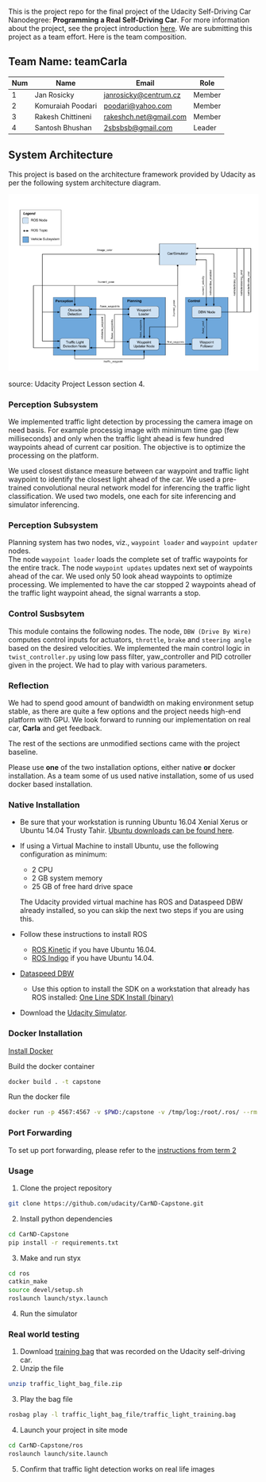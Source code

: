 This is the project repo for the final project of the Udacity Self-Driving Car Nanodegree: **Programming a Real Self-Driving Car**. For more information about the project, see the project introduction [here](https://classroom.udacity.com/nanodegrees/nd013/parts/6047fe34-d93c-4f50-8336-b70ef10cb4b2/modules/e1a23b06-329a-4684-a717-ad476f0d8dff/lessons/462c933d-9f24-42d3-8bdc-a08a5fc866e4/concepts/5ab4b122-83e6-436d-850f-9f4d26627fd9).
We are submitting this project as a team effort.  Here is the team composition.

[//]: # (Image References)
[image1]: ./architecture.jpg



## Team Name:  teamCarla

 
 | Num  | Name              | Email                  | Role   |
 |------|-------------------|------------------------|--------|
 | 1    | Jan Rosicky       | janrosicky@centrum.cz  | Member |
 | 2    | Komuraiah Poodari | poodari@yahoo.com      | Member |
 | 3    | Rakesh Chittineni | rakeshch.net@gmail.com | Member |
 | 4    | Santosh Bhushan   | 2sbsbsb@gmail.com      | Leader |
 
 
## System Architecture
This project is based on the architecture framework provided by Udacity as per the following system architecture diagram.

![alt text][image1]

source: Udacity Project Lesson section 4.

### Perception Subsystem
We implemented traffic light detection by processing the camera image on need basis.  For example processig image with minimum time gap (few milliseconds) and only when the traffic light ahead is few hundred waypoints ahead of current car position.
The objective is to optimize the processing on the platform.

We used closest distance measure between car waypoint and traffic light waypoint to identify the closest light ahead of the car. We used a pre-trained convolutional neural network model for inferencing the traffic light classification. We used two models, one each for site inferencing and simulator inferencing.

### Perception Subsystem
Planning system has two nodes, viz., `waypoint loader` and `waypoint updater` nodes.  
The node `waypoint loader` loads the complete set of traffic waypoints for the entire track.
The node `waypoint updates` updates next set of waypoints ahead of the car.  We used only 50 look ahead waypoints to optimize processing.
We implemented to have the car stopped 2 waypoints ahead of the traffic light waypoint ahead, the signal warrants a stop.

### Control Susbsytem
This module contains the following nodes.
The node, `DBW (Drive By Wire)` computes control inputs for actuators, `throttle`, `brake` and `steering angle` based on the desired velocities.
We implemented the main control logic in `twist_controller.py` using low pass filter, yaw_controller and PID cotroller given in the project. We had to play with various parameters.


### Reflection
We had to spend good amount of bandwidth on making environment setup stable, as there are quite a few options and the project needs high-end platform with GPU.  We look forward to running our implementation on real car, **Carla** and get feedback.

The rest of the sections are unmodified sections came with the project baseline.

Please use **one** of the two installation options, either native **or** docker installation. As a team some of us used native installation, some of us used docker based installation.


### Native Installation

* Be sure that your workstation is running Ubuntu 16.04 Xenial Xerus or Ubuntu 14.04 Trusty Tahir. [Ubuntu downloads can be found here](https://www.ubuntu.com/download/desktop).
* If using a Virtual Machine to install Ubuntu, use the following configuration as minimum:
  * 2 CPU
  * 2 GB system memory
  * 25 GB of free hard drive space

  The Udacity provided virtual machine has ROS and Dataspeed DBW already installed, so you can skip the next two steps if you are using this.

* Follow these instructions to install ROS
  * [ROS Kinetic](http://wiki.ros.org/kinetic/Installation/Ubuntu) if you have Ubuntu 16.04.
  * [ROS Indigo](http://wiki.ros.org/indigo/Installation/Ubuntu) if you have Ubuntu 14.04.
* [Dataspeed DBW](https://bitbucket.org/DataspeedInc/dbw_mkz_ros)
  * Use this option to install the SDK on a workstation that already has ROS installed: [One Line SDK Install (binary)](https://bitbucket.org/DataspeedInc/dbw_mkz_ros/src/81e63fcc335d7b64139d7482017d6a97b405e250/ROS_SETUP.md?fileviewer=file-view-default)
* Download the [Udacity Simulator](https://github.com/udacity/CarND-Capstone/releases).

### Docker Installation
[Install Docker](https://docs.docker.com/engine/installation/)

Build the docker container
```bash
docker build . -t capstone
```

Run the docker file
```bash
docker run -p 4567:4567 -v $PWD:/capstone -v /tmp/log:/root/.ros/ --rm -it capstone
```

### Port Forwarding
To set up port forwarding, please refer to the [instructions from term 2](https://classroom.udacity.com/nanodegrees/nd013/parts/40f38239-66b6-46ec-ae68-03afd8a601c8/modules/0949fca6-b379-42af-a919-ee50aa304e6a/lessons/f758c44c-5e40-4e01-93b5-1a82aa4e044f/concepts/16cf4a78-4fc7-49e1-8621-3450ca938b77)

### Usage

1. Clone the project repository
```bash
git clone https://github.com/udacity/CarND-Capstone.git
```

2. Install python dependencies
```bash
cd CarND-Capstone
pip install -r requirements.txt
```
3. Make and run styx
```bash
cd ros
catkin_make
source devel/setup.sh
roslaunch launch/styx.launch
```
4. Run the simulator

### Real world testing
1. Download [training bag](https://s3-us-west-1.amazonaws.com/udacity-selfdrivingcar/traffic_light_bag_file.zip) that was recorded on the Udacity self-driving car.
2. Unzip the file
```bash
unzip traffic_light_bag_file.zip
```
3. Play the bag file
```bash
rosbag play -l traffic_light_bag_file/traffic_light_training.bag
```
4. Launch your project in site mode
```bash
cd CarND-Capstone/ros
roslaunch launch/site.launch
```
5. Confirm that traffic light detection works on real life images
